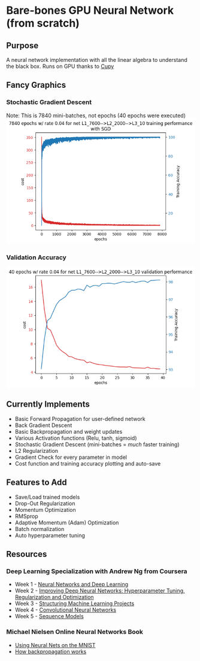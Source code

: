 # Bare-bones GPU Neural Network (from scratch)

## Purpose
A neural network implementation with all the linear algebra to understand the black box. Runs on GPU thanks to [Cupy](https://github.com/cupy/cupy)

## Fancy Graphics

### Stochastic Gradient Descent
Note: This is 7840 mini-batches, not epochs (40 epochs were executed)
![Image of Cost Function](/img/L7600_2000_10_SGD.png)
### Validation Accuracy
![Image of Cost Function](/img/L7600_2000_10_valid_max_981.png)


## Currently Implements
- Basic Forward Propagation for user-defined network  
- Back Gradient Descent
- Basic Backpropagation and weight updates
- Various Activation functions (Relu, tanh, sigmoid)
- Stochastic Gradient Descent  (mini-batches = *much* faster training)
- L2 Regularization
- Gradient Check for every parameter in model
- Cost function and training accuracy plotting and auto-save  

## Features to Add
- Save/Load trained models
- Drop-Out Regularization
- Momentum Optimization
- RMSprop  
- Adaptive Momentum (Adam) Optimization
- Batch normalization
- Auto hyperparameter tuning

## Resources
### Deep Learning Specialization with Andrew Ng from Coursera
- Week 1 - [Neural Networks and Deep Learning](https://www.youtube.com/playlist?list=PLkDaE6sCZn6Ec-XTbcX1uRg2_u4xOEky0)
- Week 2 - [Improving Deep Neural Networks: Hyperparameter Tuning, Regularization and Optimization](https://www.youtube.com/playlist?list=PLkDaE6sCZn6Hn0vK8co82zjQtt3T2Nkqc)
- Week 3 - [Structuring Machine Learning Projects](https://www.youtube.com/playlist?list=PLkDaE6sCZn6E7jZ9sN_xHwSHOdjUxUW_b)
- Week 4 - [Convolutional Neural Networks](https://www.youtube.com/playlist?list=PLkDaE6sCZn6Gl29AoE31iwdVwSG-KnDzF)
- Week 5 - [Sequence Models](https://www.youtube.com/playlist?list=PLkDaE6sCZn6F6wUI9tvS_Gw1vaFAx6rd6)  
### Michael Nielsen Online Neural Networks Book
- [Using Neural Nets on the MNIST](http://neuralnetworksanddeeplearning.com/chap1.html)
- [How backpropagation works](http://neuralnetworksanddeeplearning.com/chap2.html)
